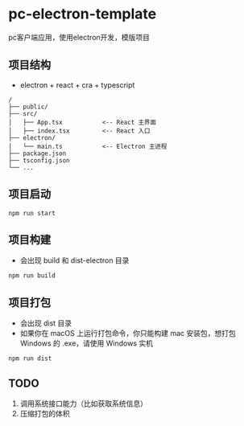 # pc-electron-template
pc客户端应用，使用electron开发，模版项目

## 项目结构
- electron + react + cra + typescript

```
/
├── public/
├── src/
│   ├── App.tsx           <-- React 主界面
│   ├── index.tsx         <-- React 入口
├── electron/
│   └── main.ts           <-- Electron 主进程
├── package.json
├── tsconfig.json
└── ...
```

## 项目启动
```
npm run start
```

## 项目构建
- 会出现 build 和 dist-electron 目录
```
npm run build
```

## 项目打包
- 会出现 dist 目录
- 如果你在 macOS 上运行打包命令，你只能构建 mac 安装包，想打包 Windows 的 .exe，请使用 Windows 实机
```
npm run dist
```

## TODO
1. 调用系统接口能力（比如获取系统信息）
2. 压缩打包的体积